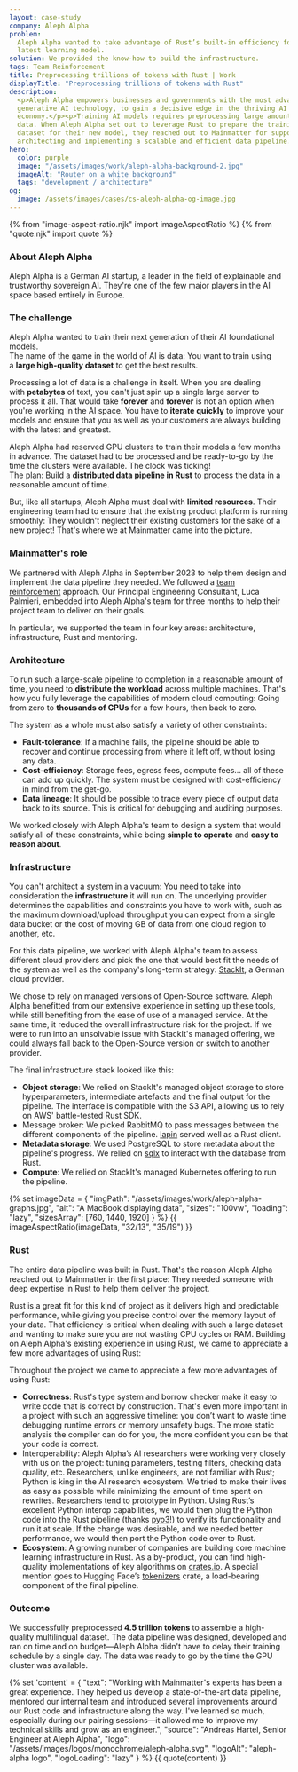 ```yaml
---
layout: case-study
company: Aleph Alpha
problem:
  Aleph Alpha wanted to take advantage of Rust’s built-in efficiency for their
  latest learning model.
solution: We provided the know-how to build the infrastructure.
tags: Team Reinforcement
title: Preprocessing trillions of tokens with Rust | Work
displayTitle: "Preprocessing trillions of tokens with Rust"
description:
  <p>Aleph Alpha empowers businesses and governments with the most advanced
  generative AI technology, to gain a decisive edge in the thriving AI
  economy.</p><p>Training AI models requires preprocessing large amounts of
  data. When Aleph Alpha set out to leverage Rust to prepare the training
  dataset for their new model, they reached out to Mainmatter for support in
  architecting and implementing a scalable and efficient data pipeline.</p>
hero:
  color: purple
  image: "/assets/images/work/aleph-alpha-background-2.jpg"
  imageAlt: "Router on a white background"
  tags: "development / architecture"
og:
  image: /assets/images/cases/cs-aleph-alpha-og-image.jpg
---
```


{% from "image-aspect-ratio.njk" import imageAspectRatio %}
{% from "quote.njk" import quote %}

<div class="case-study__section">
  <h3 class="case-study__heading">About Aleph Alpha</h3>
  <div class="case-study__text">
      <p>Aleph Alpha is a German AI startup, a leader in the field of explainable and trustworthy sovereign AI. They're one of the few major players in the AI space based entirely in Europe.</p>
  </div>
</div>

<div class="case-study__section">
  <h3 class="case-study__heading">The challenge</h3>
    <div class="case-study__text">
        <p>Aleph Alpha wanted to train their next generation of their AI foundational models.<br>
        The name of the game in the world of AI is data: You want to train using a <strong>large high-quality dataset</strong> to get the best results.</p>
        <p>Processing a lot of data is a challenge in itself. When you are dealing with <strong>petabytes</strong> of text, you can't just spin up a single large server to process it all. That would take <strong>forever</strong> and <strong>forever</strong> is not an option when you're working in the AI space. You have to <strong>iterate quickly</strong> to improve your models and ensure that you as well as your customers are always building with the latest and greatest.</p>
        <p>Aleph Alpha had reserved GPU clusters to train their models a few months in advance. The dataset had to be processed and be ready-to-go by the time the clusters were available. The clock was ticking!<br>
        The plan: Build a <strong>distributed data pipeline in Rust</strong> to process the data in a reasonable amount of time.</p>
        <p>But, like all startups, Aleph Alpha must deal with <strong>limited resources</strong>.
        Their engineering team had to ensure that the existing product platform is running smoothly: They wouldn't neglect their existing customers for the sake of a new project! That's where we at Mainmatter came into the picture.</p>
    </div>
</div>

<div class="case-study__section">
  <h3 class="case-study__heading">Mainmatter's role</h3>
    <div class="case-study__text">
        <p>We partnered with Aleph Alpha in September 2023 to help them design and implement the data pipeline they needed. We followed a <a href="/services/team-reinforcement/">team reinforcement</a> approach. Our Principal Engineering Consultant, Luca Palmieri, embedded into Aleph Alpha's team for three months to help their project team to deliver on their goals.</p>
        <p>In particular, we supported the team in four key areas: architecture, infrastructure, Rust and mentoring.</p>
    </div>
</div>

<div class="case-study__section">
  <h3 class="case-study__heading">Architecture</h3>
    <div class="case-study__text">
        <p>To run such a large-scale pipeline to completion in a reasonable amount of time, you need to <strong>distribute the workload</strong> across multiple machines. That's how you fully leverage the capabilities of modern cloud computing: Going from zero to <strong>thousands of CPUs</strong> for a few hours, then back to zero.</p>
        <p>The system as a whole must also satisfy a variety of other constraints:</p>
        <ul>
            <li><strong>Fault-tolerance</strong>: If a machine fails, the pipeline should be able to recover and continue processing from where it left off, without losing any data.</li>
            <li><strong>Cost-efficiency</strong>: Storage fees, egress fees, compute fees... all of these can add up quickly. The system must be designed with cost-efficiency in mind from the get-go.</li>
            <li><strong>Data lineage</strong>: It should be possible to trace every piece of output data back to its source. This is critical for debugging and auditing purposes.</li>
        </ul>
        <p>We worked closely with Aleph Alpha's team to design a system that would satisfy all of these constraints, while being <strong>simple to operate</strong> and <strong>easy to reason about</strong>.</p>
    </div>
</div>

<div class="case-study__section">
  <h3 class="case-study__heading">Infrastructure</h3>
    <div class="case-study__text">
      <p>You can't architect a system in a vacuum: You need to take into consideration the <strong>infrastructure</strong> it will run on. The underlying provider determines the capabilities and constraints you have to work with, such as the maximum download/upload throughput you can expect from a single data bucket or the cost of moving GB of data from one cloud region to another, etc.</p>
        <p>For this data pipeline, we worked with Aleph Alpha's team to assess different cloud providers and pick the one that would best fit the needs of the system as well as the company's long-term strategy: <a href="https://stackit.de/">StackIt</a>, a German cloud provider.</p>
        <p>We chose to rely on managed versions of Open-Source software. Aleph Alpha benefitted from our extensive experience in setting up these tools, while still benefiting from the ease of use of a managed service. At the same time, it reduced the overall infrastructure risk for the project. If we were to run into an unsolvable issue with StackIt's managed offering, we could always fall back to the Open-Source version or switch to another provider.</p>
        <p>The final infrastructure stack looked like this:</p>
        <ul>
          <li><strong>Object storage</strong>: We relied on StackIt's managed object storage to store hyperparameters, intermediate artefacts and the final output for the pipeline. The interface is compatible with the S3 API, allowing us to rely on AWS' battle-tested Rust SDK.</li>
          <li>Message broker: We picked RabbitMQ to pass messages between the different components of the pipeline. <a href="https://crates.io/crates/lapin">lapin</a> served well as a Rust client.</li>
          <li><strong>Metadata storage</strong>: We used PostgreSQL to store metadata about the pipeline's progress. We relied on <a href="https://crates.io/crates/sqlx">sqlx</a> to interact with the database from Rust.</li>
          <li><strong>Compute</strong>: We relied on StackIt's managed Kubernetes offering to run the pipeline.</li>
        </ul>
    </div>  
</div>

<section class="mt-5">
        {% set imageData = {
          "imgPath": "/assets/images/work/aleph-alpha-graphs.jpg",
          "alt": "A MacBook displaying data",
          "sizes": "100vw",
          "loading": "lazy",
          "sizesArray": [760, 1440, 1920]
        } %}
        {{ imageAspectRatio(imageData, "32/13", "35/19") }}
      </section>

<div class="case-study__section">
  <h3 class="case-study__heading">Rust</h3>
    <div class="case-study__text">
      <p>The entire data pipeline was built in Rust. That's the reason Aleph Alpha reached out to Mainmatter in the first place: They needed someone with deep expertise in Rust to help them deliver the project.</p>
      <p>Rust is a great fit for this kind of project as it delivers high and predictable performance, while giving you precise control over the memory layout of your data. That efficiency is critical when dealing with such a large dataset and wanting to make sure you are not wasting CPU cycles or RAM. Building on Aleph Alpha's existing experience in using Rust, we came to appreciate a few more advantages of using Rust:</p>
      <p>Throughout the project we came to appreciate a few more advantages of using Rust:</p>
      <ul>
        <li><strong>Correctness</strong>: Rust's type system and borrow checker make it easy to write code that is correct by construction. That's even more important in a project with such an aggressive timeline: you don’t want to waste time debugging runtime errors or memory unsafety bugs. The more static analysis the compiler can do for you, the more confident you can be that your code is correct.</li>
        <li>Interoperability: Aleph Alpha’s AI researchers were working very closely with us on the project: tuning parameters, testing filters, checking data quality, etc. Researchers, unlike engineers, are not familiar with Rust; Python is king in the AI research ecosystem. We tried to make their lives as easy as possible while minimizing the amount of time spent on rewrites. Researchers tend to prototype in Python. Using Rust’s excellent Python interop capabilities, we would then plug the Python code into the Rust pipeline (thanks <a href="https://crates.io/crates/pyo3">pyo3</a>!) to verify its functionality and run it at scale. If the change was desirable, and we needed better performance, we would then port the Python code over to Rust.</li>
        <li><strong>Ecosystem</strong>: A growing number of companies are building core machine learning infrastructure in Rust. As a by-product, you can find high-quality implementations of key algorithms on <a href="https://crates.io">crates.io</a>. A special mention goes to Hugging Face’s <a href="https://github.com/huggingface/tokenizers">tokenizers</a> crate, a load-bearing component of the final pipeline.</li>
      </ul>
    </div>
</div>

<div class="case-study__section">
  <h3 class="case-study__heading">Outcome</h3>
    <div class="case-study__text">
        <p>We successfully preprocessed <strong>4.5 trillion tokens</strong> to assemble a high-quality multilingual dataset. The data pipeline was designed, developed and ran on time and on budget—Aleph Alpha didn't have to delay their training schedule by a single day. The data was ready to go by the time the GPU cluster was available.</p>
    </div>
</div>

{% set 'content' = {
"text": "Working with Mainmatter's experts has been a great experience. They helped us develop a state-of-the-art data pipeline, mentored our internal team and introduced several improvements around our Rust code and infrastructure along the way. I've learned so much, especially during our pairing sessions—it allowed me to improve my technical skills and grow as an engineer.",
"source": "Andreas Hartel, Senior Engineer at Aleph Alpha",
"logo": "/assets/images/logos/monochrome/aleph-alpha.svg",
"logoAlt": "aleph-alpha logo",
"logoLoading": "lazy"
} %} {{ quote(content) }}
